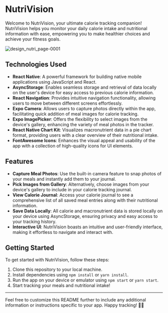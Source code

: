 # NutriVision

Welcome to NutriVision, your ultimate calorie tracking companion! NutriVision helps you monitor your daily calorie intake and nutritional information with ease, empowering you to make healthier choices and achieve your fitness goals.

![design_nutri_page-0001](https://github.com/simondarius/NutriVision/assets/139557639/968da3e8-7f84-4dc2-ba1d-6d264c010553)

## Technologies Used

- **React Native**: A powerful framework for building native mobile applications using JavaScript and React.
- **AsyncStorage**: Enables seamless storage and retrieval of data locally on the user's device for easy access to previous calorie information.
- **React Navigation**: Provides intuitive navigation functionality, allowing users to move between different screens effortlessly.
- **Expo Camera**: Allows users to capture photos directly within the app, facilitating quick addition of meal images for calorie tracking.
- **Expo ImagePicker**: Offers the flexibility to select images from the device's gallery, enhancing the variety of meal photos in the tracker.
- **React Native Chart Kit**: Visualizes macronutrient data in a pie chart format, providing users with a clear overview of their nutritional intake.
- **FontAwesome Icons**: Enhances the visual appeal and usability of the app with a collection of high-quality icons for UI elements.

## Features

- **Capture Meal Photos**: Use the built-in camera feature to snap photos of your meals and instantly add them to your journal.
- **Pick Images from Gallery**: Alternatively, choose images from your device's gallery to include in your calorie tracking journal.
- **View Calorie Journal**: Access your calorie journal to see a comprehensive list of all saved meal entries along with their nutritional information.
- **Save Data Locally**: All calorie and macronutrient data is stored locally on your device using AsyncStorage, ensuring privacy and easy access to your tracking history.
- **Interactive UI**: NutriVision boasts an intuitive and user-friendly interface, making it effortless to navigate and interact with.

## Getting Started

To get started with NutriVision, follow these steps:

1. Clone this repository to your local machine.
2. Install dependencies using `npm install` or `yarn install`.
3. Run the app on your device or emulator using `npm start` or `yarn start`.
4. Start tracking your meals and nutritional intake!

---

Feel free to customize this README further to include any additional information or instructions specific to your app. Happy tracking! 🍏📱
